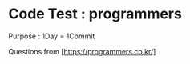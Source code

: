 # Code Test : programmers

Purpose : 1Day = 1Commit  


Questions from [https://programmers.co.kr/]
